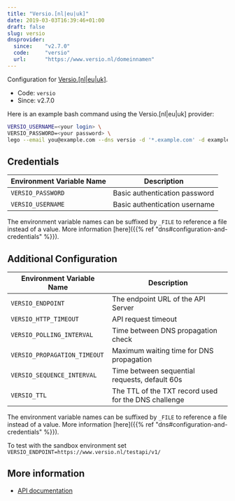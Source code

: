 ```yaml
---
title: "Versio.[nl|eu|uk]"
date: 2019-03-03T16:39:46+01:00
draft: false
slug: versio
dnsprovider:
  since:    "v2.7.0"
  code:     "versio"
  url:      "https://www.versio.nl/domeinnamen"
---
```


<!-- THIS DOCUMENTATION IS AUTO-GENERATED. PLEASE DO NOT EDIT. -->
<!-- providers/dns/versio/versio.toml -->
<!-- THIS DOCUMENTATION IS AUTO-GENERATED. PLEASE DO NOT EDIT. -->


Configuration for [Versio.[nl|eu|uk]](https://www.versio.nl/domeinnamen).


<!--more-->

- Code: `versio`
- Since: v2.7.0


Here is an example bash command using the Versio.[nl|eu|uk] provider:

```bash
VERSIO_USERNAME=<your login> \
VERSIO_PASSWORD=<your password> \
lego --email you@example.com --dns versio -d '*.example.com' -d example.com run
```




## Credentials

| Environment Variable Name | Description |
|-----------------------|-------------|
| `VERSIO_PASSWORD` | Basic authentication password |
| `VERSIO_USERNAME` | Basic authentication username |

The environment variable names can be suffixed by `_FILE` to reference a file instead of a value.
More information [here]({{% ref "dns#configuration-and-credentials" %}}).


## Additional Configuration

| Environment Variable Name | Description |
|--------------------------------|-------------|
| `VERSIO_ENDPOINT` | The endpoint URL of the API Server |
| `VERSIO_HTTP_TIMEOUT` | API request timeout |
| `VERSIO_POLLING_INTERVAL` | Time between DNS propagation check |
| `VERSIO_PROPAGATION_TIMEOUT` | Maximum waiting time for DNS propagation |
| `VERSIO_SEQUENCE_INTERVAL` | Time between sequential requests, default 60s |
| `VERSIO_TTL` | The TTL of the TXT record used for the DNS challenge |

The environment variable names can be suffixed by `_FILE` to reference a file instead of a value.
More information [here]({{% ref "dns#configuration-and-credentials" %}}).

To test with the sandbox environment set ```VERSIO_ENDPOINT=https://www.versio.nl/testapi/v1/```



## More information

- [API documentation](https://www.versio.nl/RESTapidoc/)

<!-- THIS DOCUMENTATION IS AUTO-GENERATED. PLEASE DO NOT EDIT. -->
<!-- providers/dns/versio/versio.toml -->
<!-- THIS DOCUMENTATION IS AUTO-GENERATED. PLEASE DO NOT EDIT. -->
